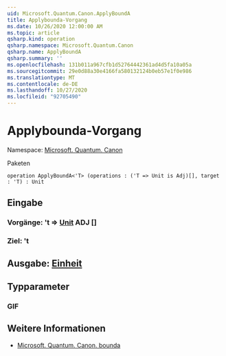 ```yaml
---
uid: Microsoft.Quantum.Canon.ApplyBoundA
title: Applybounda-Vorgang
ms.date: 10/26/2020 12:00:00 AM
ms.topic: article
qsharp.kind: operation
qsharp.namespace: Microsoft.Quantum.Canon
qsharp.name: ApplyBoundA
qsharp.summary: ''
ms.openlocfilehash: 131b011a967cfb1d52764442361ad4d5fa10a05a
ms.sourcegitcommit: 29e0d88a30e4166fa580132124b0eb57e1f0e986
ms.translationtype: MT
ms.contentlocale: de-DE
ms.lasthandoff: 10/27/2020
ms.locfileid: "92705490"
---
```

# <a name="applybounda-operation"></a>Applybounda-Vorgang

Namespace: [Microsoft. Quantum. Canon](xref:Microsoft.Quantum.Canon)

Paketen [](https://nuget.org/packages/)




```qsharp
operation ApplyBoundA<'T> (operations : ('T => Unit is Adj)[], target : 'T) : Unit
```


## <a name="input"></a>Eingabe

### <a name="operations--t--unit-adj"></a>Vorgänge: 't => [Unit](xref:microsoft.quantum.lang-ref.unit) ADJ []




### <a name="target--t"></a>Ziel: 't





## <a name="output--unit"></a>Ausgabe: [Einheit](xref:microsoft.quantum.lang-ref.unit)



## <a name="type-parameters"></a>Typparameter

### <a name="t"></a>GIF



## <a name="see-also"></a>Weitere Informationen

- [Microsoft. Quantum. Canon. bounda](xref:Microsoft.Quantum.Canon.BoundA)